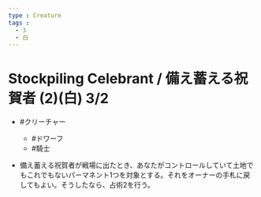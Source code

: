 ```yaml
---
type : Creature
tags : 
  - 3
  - 白
---
```

# Stockpiling Celebrant / 備え蓄える祝賀者 (2)(白) 3/2

* #クリーチャー
  * #ドワーフ
  * #騎士

* 備え蓄える祝賀者が戦場に出たとき、あなたがコントロールしていて土地でもこれでもないパーマネント1つを対象とする。それをオーナーの手札に戻してもよい。そうしたなら、占術2を行う。 
